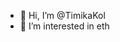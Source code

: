 - 👋 Hi, I’m @TimikaKol
- 👀 I’m interested in eth
<!---
TimikaKol/TimikaKol is a ✨ special ✨ repository because its `README.md` (this file) appears on your GitHub profile.
You can click the Preview link to take a look at your changes.
--->
